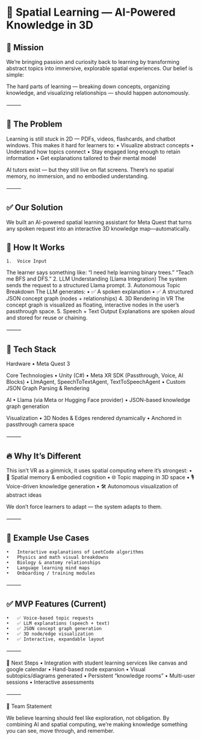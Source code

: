 
# 🌌 Spatial Learning — AI-Powered Knowledge in 3D

## 🚀 Mission

We’re bringing passion and curiosity back to learning by transforming abstract topics into immersive, explorable spatial experiences. Our belief is simple:

The hard parts of learning — breaking down concepts, organizing knowledge, and visualizing relationships — should happen autonomously.

⸻

## 🎯 The Problem

Learning is still stuck in 2D — PDFs, videos, flashcards, and chatbot windows. This makes it hard for learners to:
	•	Visualize abstract concepts
	•	Understand how topics connect
	•	Stay engaged long enough to retain information
	•	Get explanations tailored to their mental model

AI tutors exist — but they still live on flat screens. There’s no spatial memory, no immersion, and no embodied understanding.

⸻

## ✅ Our Solution

We built an AI-powered spatial learning assistant for Meta Quest that turns any spoken request into an interactive 3D knowledge map—automatically.

## 🧠 How It Works
	1.	Voice Input
The learner says something like:
“I need help learning binary trees.”
“Teach me BFS and DFS.”
	2.	LLM Understanding (Llama Integration)
The system sends the request to a structured Llama prompt.
	3.	Autonomous Topic Breakdown
The LLM generates:
	•	✅ A spoken explanation
	•	✅ A structured JSON concept graph (nodes + relationships)
	4.	3D Rendering in VR
The concept graph is visualized as floating, interactive nodes in the user’s passthrough space.
	5.	Speech + Text Output
Explanations are spoken aloud and stored for reuse or chaining.

⸻

## 🧩 Tech Stack

Hardware
	•	Meta Quest 3

Core Technologies
	•	Unity (C#)
	•	Meta XR SDK (Passthrough, Voice, AI Blocks)
	•	LlmAgent, SpeechToTextAgent, TextToSpeechAgent
	•	Custom JSON Graph Parsing & Rendering

AI
	•	Llama (via Meta or Hugging Face provider)
	•	JSON-based knowledge graph generation

Visualization
	•	3D Nodes & Edges rendered dynamically
	•	Anchored in passthrough camera space

⸻

## 🔥 Why It’s Different

This isn’t VR as a gimmick, it uses spatial computing where it’s strongest:
	•	🧠 Spatial memory & embodied cognition
	•	🌐 Topic mapping in 3D space
	•	🎙️ Voice-driven knowledge generation
	•	🛠️ Autonomous visualization of abstract ideas

We don’t force learners to adapt — the system adapts to them.

⸻

## 📌 Example Use Cases
	•	Interactive explanations of LeetCode algorithms
	•	Physics and math visual breakdowns
	•	Biology & anatomy relationships
	•	Language learning mind maps
	•	Onboarding / training modules

⸻

## ✅ MVP Features (Current)
	•	✅ Voice-based topic requests
	•	✅ LLM explanations (speech + text)
	•	✅ JSON concept graph generation
	•	✅ 3D node/edge visualization
	•	✅ Interactive, expandable layout

⸻

🎯 Next Steps
	• Integration with student learning services like canvas and google calendar
	•	Hand-based node expansion
	•	Visual subtopics/diagrams generated
	•	Persistent “knowledge rooms”
	•	Multi-user sessions
	•	Interactive assessments

⸻

🤝 Team Statement

We believe learning should feel like exploration, not obligation.
By combining AI and spatial computing, we’re making knowledge something you can see, move through, and remember.
